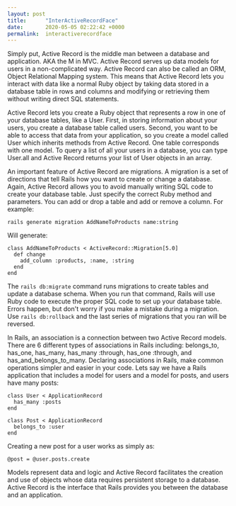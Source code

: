 ```yaml
---
layout: post
title:      "InterActiveRecordFace"
date:       2020-05-05 02:22:42 +0000
permalink:  interactiverecordface
---
```



Simply put, Active Record is the middle man between a database and application. AKA the M in MVC. Active Record serves up data models for users in a non-complicated way. Active Record can also be called an ORM, Object Relational Mapping system. This means that Active Record lets you interact with data like a normal Ruby object by taking data stored in a database table in rows and columns and modifying or retrieving them without writing direct SQL statements. 

Active Record lets you create a Ruby object that represents a row in one of your database tables, like a User. First, in storing information about your users, you create a database table called users. Second, you want to be able to access that data from your application, so you create a model called User which inherits methods from Active Record. One table corresponds with one model. To query a list of all your users in a database, you can type User.all and Active Record returns your list of User objects in an array. 

An important feature of Active Record are migrations. A migration is a set of directions that tell Rails how you want to create or change a database. Again, Active Record allows you to avoid manually writing SQL code to create your database table. Just specify the correct Ruby method and parameters. You can add or drop a table and add or remove a column. For example:

`rails generate migration AddNameToProducts name:string`

Will generate:

```
class AddNameToProducts < ActiveRecord::Migration[5.0]
  def change
    add_column :products, :name, :string
  end
end
```

The `rails db:migrate` command runs migrations to create tables and update a database schema. When you run that command, Rails will use Ruby code to execute the proper SQL code to set up your database table. Errors happen, but don't worry if you make a mistake during a migration. Use `rails db:rollback` and the last series of migrations that you ran will be reversed.

In Rails, an association is a connection between two Active Record models. There are 6 different types of associations in Rails including: belongs_to, has_one, has_many, has_many :through, has_one :through, and has_and_belongs_to_many. Declaring associations in Rails, make common operations simpler and easier in your code. Lets say we have a Rails application that includes a model for users and a model for posts, and users have many posts:

```
class User < ApplicationRecord
  has_many :posts
end
 
class Post < ApplicationRecord
  belongs_to :user
end
```

Creating a new post for a user works as simply as:

`@post = @user.posts.create`

Models represent data and logic and Active Record facilitates the creation and use of objects whose data requires persistent storage to a database. Active Record is the interface that Rails provides you between the database and an application. 
